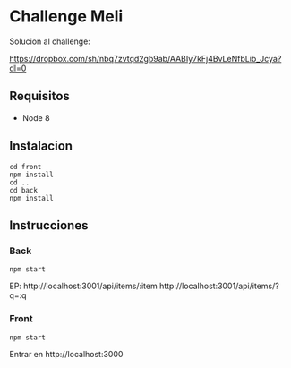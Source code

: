 # Challenge Meli

Solucion al challenge:

https://dropbox.com/sh/nbq7zvtqd2gb9ab/AABIy7kFj4BvLeNfbLib_Jcya?dl=0

## Requisitos

 - Node 8

## Instalacion

    cd front
    npm install
    cd ..
    cd back 
    npm install

## Instrucciones

### Back

    npm start

EP:
http://localhost:3001/api/items/:item
http://localhost:3001/api/items/?q=:q


### Front

    npm start

Entrar en http://localhost:3000